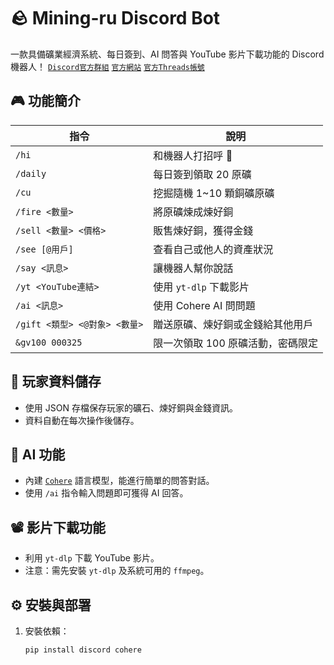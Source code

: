 # 🪨 Mining-ru Discord Bot

一款具備礦業經濟系統、每日簽到、AI 問答與 YouTube 影片下載功能的 Discord 機器人！
[`Discord官方群組`](https://discord.gg/57BMuH6d3X)
[`官方網站`](https://sites.google.com/view/mining-ru/)
[`官方Threads帳號`](https://www.threads.net/@mining.ru_discordbot)

## 🎮 功能簡介

| 指令 | 說明 |
|------|------|
| `/hi` | 和機器人打招呼 👋 |
| `/daily` | 每日簽到領取 20 原礦 |
| `/cu` | 挖掘隨機 1~10 顆銅礦原礦 |
| `/fire <數量>` | 將原礦煉成煉好銅 |
| `/sell <數量> <價格>` | 販售煉好銅，獲得金錢 |
| `/see [@用戶]` | 查看自己或他人的資產狀況 |
| `/say <訊息>` | 讓機器人幫你說話 |
| `/yt <YouTube連結>` | 使用 `yt-dlp` 下載影片 |
| `/ai <訊息>` | 使用 Cohere AI 問問題 |
| `/gift <類型> <@對象> <數量>` | 贈送原礦、煉好銅或金錢給其他用戶 |
| `&gv100 000325` | 限一次領取 100 原礦活動，密碼限定 |

## 💾 玩家資料儲存

- 使用 JSON 存檔保存玩家的礦石、煉好銅與金錢資訊。
- 資料自動在每次操作後儲存。

## 🧠 AI 功能

- 內建 [`Cohere`](https://cohere.com/) 語言模型，能進行簡單的問答對話。
- 使用 `/ai` 指令輸入問題即可獲得 AI 回答。

## 📽️ 影片下載功能

- 利用 `yt-dlp` 下載 YouTube 影片。
- 注意：需先安裝 `yt-dlp` 及系統可用的 `ffmpeg`。

## ⚙️ 安裝與部署

1. 安裝依賴：
   ```bash
   pip install discord cohere
